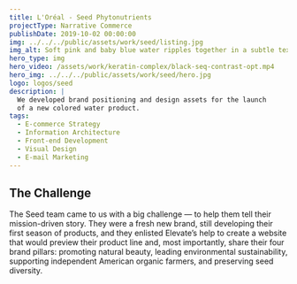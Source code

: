 ```yaml
---
title: L'Oréal - Seed Phytonutrients
projectType: Narrative Commerce
publishDate: 2019-10-02 00:00:00
img: ../../../public/assets/work/seed/listing.jpg
img_alt: Soft pink and baby blue water ripples together in a subtle texture.
hero_type: img
hero_video: /assets/work/keratin-complex/black-seq-contrast-opt.mp4
hero_img: ../../../public/assets/work/seed/hero.jpg
logo: logos/seed
description: |
  We developed brand positioning and design assets for the launch
  of a new colored water product.
tags:
  - E-commerce Strategy
  - Information Architecture
  - Front-end Development
  - Visual Design
  - E-mail Marketing
---
```


## The Challenge

The Seed team came to us with a big challenge — to help them tell their mission-driven story. They were a fresh new brand, still developing their first season of products, and they enlisted Elevate’s help to create a website that would preview their product line and, most importantly, share their four brand pillars: promoting natural beauty, leading environmental sustainability, supporting independent American organic farmers, and preserving seed diversity.
